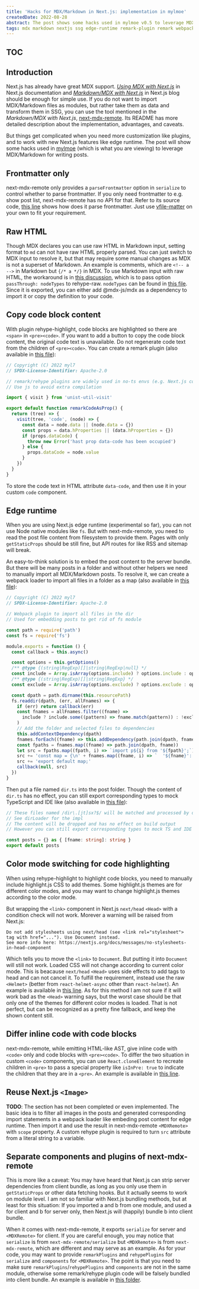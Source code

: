 ```yaml
---
title: 'Hacks for MDX/Markdown in Next.js: implementation in mylmoe'
createdDate: 2022-08-28
abstract: The post shows some hacks used in mylmoe v0.5 to leverage MDX/Markdown for writing posts with next-mdx-remote, including custom remark plugins and webpack loaders.
tags: mdx markdown nextjs ssg edge-runtime remark-plugin remark webpack-loader webpack mylmoe
---
```


<!-- Copyright (C) 2022 myl7 -->
<!-- SPDX-License-Identifier: CC-BY-SA-4.0 -->

## TOC

## Introduction

Next.js has already have great MDX support.
[_Using MDX with Next.js_](https://nextjs.org/docs/advanced-features/using-mdx) in Next.js documentation and [_Markdown/MDX with Next.js_](https://nextjs.org/blog/markdown) in Next.js blog should be enough for simple use.
If you do not want to import MDX/Markdown files as modules, but rather take them as data and transform them in SSG, you can use the tool mentioned in the _Markdown/MDX with Next.js_, [next-mdx-remote](https://github.com/hashicorp/next-mdx-remote).
Its README has more detailed description about the implementation, advantages, and caveats.

But things get complicated when you need more customization like plugins, and to work with new Next.js features like edge runtime.
The post will show some hacks used in [mylmoe](https://github.com/myl7/mylmoe) (which is what you are viewing) to leverage MDX/Markdown for writing posts.

## Frontmatter only

next-mdx-remote only provides a `parseFrontmatter` option in `serialize` to control whether to parse frontmatter.
If you only need frontmatter to e.g. show post list, next-mdx-remote has no API for that.
Refer to its source code, [this line](https://github.com/hashicorp/next-mdx-remote/blob/b3809656ea35fb18eb2fbcf7af2e3aaeaf0e09cf/src/serialize.ts#L47) shows how does it parse frontmatter.
Just use [vfile-matter](https://github.com/vfile/vfile-matter) on your own to fit your requirement.

## Raw HTML

Though MDX declares you can use raw HTML in Markdown input, setting format to `md` can not have raw HTML properly parsed.
You can just switch to MDX input to resolve it, but that may require some manual changes as MDX is not a superset of Markdown.
An example is comments, which are `<!-- a -->` in Markdown but `{/* a */}` in MDX.
To use Markdown input with raw HTML, the workaround is in [this discussion](https://github.com/orgs/mdx-js/discussions/2023#discussioncomment-2649772), which is to pass option `passThrough: nodeTypes` to rehype-raw.
`nodeTypes` can be found in [this file](https://github.com/mdx-js/mdx/blob/996771aeb5302cb9d081f38e23bd06411e6bc03e/packages/mdx/lib/node-types.js).
Since it is exported, you can either add @mdx-js/mdx as a dependency to import it or copy the definition to your code.

## Copy code block content

With plugin rehype-highlight, code blocks are highlighted so there are `<span>` in `<pre><code>`.
If you want to add a button to copy the code block content, the original code text is unavailable.
Do not regenerate code text from the children of `<pre><code>`.
You can create a remark plugin (also available in [this file](https://github.com/myl7/mylmoe/blob/9f42d255869e7b96877f37a9ce5f127612528c5c/utils/remarkCodeAsProp.js)):

```js
// Copyright (C) 2022 myl7
// SPDX-License-Identifier: Apache-2.0

// remark/rehype plugins are widely used in no-ts envs (e.g. Next.js config)
// Use js to avoid extra compilation

import { visit } from 'unist-util-visit'

export default function remarkCodeAsProp() {
  return (tree) => {
    visit(tree, 'code', (node) => {
      const data = node.data || (node.data = {})
      const props = data.hProperties || (data.hProperties = {})
      if (props.dataCode) {
        throw new Error('hast prop data-code has been occupied')
      } else {
        props.dataCode = node.value
      }
    })
  }
}
```

To store the code text in HTML attribute `data-code`, and then use it in your custom `code` component.

## Edge runtime

When you are using Next.js edge runtime (experimental so far), you can not use Node native modules like `fs`.
But with next-mdx-remote, you need to read the post file content from filesystem to provide them.
Pages with only `getStaticProps` should be still fine, but API routes for like RSS and sitemap will break.

An easy-to-think solution is to embed the post content to the server bundle.
But there will be many posts in a folder and without other helpers we need to manually import all MDX/Markdown posts.
To resolve it, we can create a webpack loader to import all files in a folder as a map (also available in [this file](https://github.com/myl7/mylmoe/blob/9f42d255869e7b96877f37a9ce5f127612528c5c/utils/dirLoader.js)):

```js
// Copyright (C) 2022 myl7
// SPDX-License-Identifier: Apache-2.0

// Webpack plugin to import all files in the dir
// Used for embedding posts to get rid of fs module

const path = require('path')
const fs = require('fs')

module.exports = function () {
  const callback = this.async()

  const options = this.getOptions()
  /** @type {(string|RegExp)[]|string|RegExp|null} */
  const include = Array.isArray(options.include) ? options.include : options.include ? [options.include] : null
  /** @type {(string|RegExp)[]|string|RegExp} */
  const exclude = Array.isArray(options.exclude) ? options.exclude : options.exclude ? [options.exclude] : []

  const dpath = path.dirname(this.resourcePath)
  fs.readdir(dpath, (err, allFnames) => {
    if (err) return callback(err)
    const fnames = allFnames.filter((fname) =>
      include ? include.some((pattern) => fname.match(pattern)) : !exclude.some((pattern) => fname.match(pattern))
    )
    // Add the folder and selected files to dependencies
    this.addContextDependency(dpath)
    fnames.forEach((fname) => this.addDependency(path.join(dpath, fname)))
    const fpaths = fnames.map((fname) => path.join(dpath, fname))
    let src = fpaths.map((fpath, i) => `import p${i} from '${fpath}';`).join('\n') + '\n'
    src += 'const map = {\n' + fnames.map((fname, i) => `  '${fname}': p${i},`).join('\n') + '\n};\n'
    src += 'export default map;'
    callback(null, src)
  })
}
```

Then put a file named `dir.ts` into the post folder.
Though the content of `dir.ts` has no effect, you can still export corresponding types to mock TypeScript and IDE like (also available in [this file](https://github.com/myl7/mylmoe/blob/9f42d255869e7b96877f37a9ce5f127612528c5c/posts/dir.ts)):

```ts
// These files named /dir\.[jt]sx?$/ will be matched and processed by dirLoader
// See dirLoader for the impl
// The content will be dropped and has no effect on build output
// However you can still export corresponding types to mock TS and IDE

const posts = {} as { [fname: string]: string }
export default posts
```

## Color mode switching for code highlighting

When using rehype-highlight to highlight code blocks, you need to manually include highlight.js CSS to add themes.
Some highlight.js themes are for different color modes, and you may want to change highlight.js themes according to the color mode.

But wrapping the `<link>` component in Next.js `next/head` `<Head>` with a condition check will not work.
Morever a warning will be raised from Next.js:

```
Do not add stylesheets using next/head (see <link rel="stylesheet"> tag with href="..."). Use Document instead.
See more info here: https://nextjs.org/docs/messages/no-stylesheets-in-head-component
```

Which tells you to move the `<link>` to `Document`.
But putting it into `Document` will still not work.
Loaded CSS will not change according to current color mode.
This is beacause `next/head` `<Head>` uses side effects to add tags to head and can not cancel it.
To fulfill the requirement, instead use the raw `<Helmet>` (better from `react-helmet-async` other than `react-helmet`).
An example is available in [this line](https://github.com/myl7/mylmoe/blob/9f42d255869e7b96877f37a9ce5f127612528c5c/pages/%5Bpath%5D.tsx#L39).
As for this method I am not sure if it will work bad as the `<Head>` warning says, but the worst case should be that only one of the themes for different color modes is loaded.
That is not perfect, but can be recognized as a pretty fine fallback, and keep the shown content still.

## Differ inline code with code blocks

next-mdx-remote, while emitting HTML-like AST, give inline code with `<code>` only and code blocks with `<pre><code>`.
To differ the two situation in custom `<code>` components, you can use `React.cloneElement` to recreate children in `<pre>` to pass a special property like `isInPre: true` to indicate the children that they are in a `<pre>`.
An example is available in [this line](https://github.com/myl7/mylmoe/blob/9f42d255869e7b96877f37a9ce5f127612528c5c/utils/mdx/components.tsx#L101).

## Reuse Next.js `<Image>`

**TODO**: The section has not been completed or even implemented.
The basic idea is to filter all images in the posts and generated corresponding import statements in a webpack loader like embeding post content for edge runtime.
Then import it and use the result in next-mdx-remote `<MDXRemote>` with `scope` property.
A custom rehype plugin is required to turn `src` attribute from a literal string to a variable.

## Separate components and plugins of next-mdx-remote

This is more like a caveat:
You may have heard that Next.js can strip server dependencies from client bundle, as long as you only use them in `getStaticProps` or other data fetching hooks.
But it actually seems to work on module level.
I am not so familiar with Next.js bundling methods, but at least for this situation:
If you imported a and b from one module, and used a for client and b for server only, then Next.js will (happily) bundle b into client bundle.

When it comes with next-mdx-remote, it exports `serialize` for server and `<MDXRemote>` for client.
If you are careful enough, you may notice that `serialize` is from `next-mdx-remote/serialize` but `<MDXRemote>` is from `next-mdx-remote`, which are different and may serve as an example.
As for your code, you may want to provide `remarkPlugins` and `rehypePlugins` for `serialize` and `components` for `<MDXRemote>`.
The point is that you need to make sure `remarkPlugins`/`rehypePlugins` and `components` are not in the same module, otherwise some remark/rehype plugin code will be falsely bundled into client bundle.
An example is available in [this folder](https://github.com/myl7/mylmoe/tree/9f42d255869e7b96877f37a9ce5f127612528c5c/utils/mdx).
